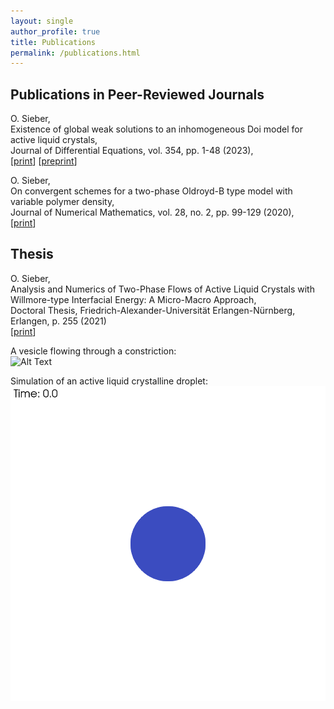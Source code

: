 ```yaml
---
layout: single
author_profile: true
title: Publications
permalink: /publications.html
---
```


## Publications in Peer-Reviewed Journals

O. Sieber,\
Existence of global weak solutions to an inhomogeneous Doi model for active liquid crystals,\
Journal of Differential Equations, vol. 354, pp. 1-48 (2023),\
[[print](https://www.sciencedirect.com/science/article/abs/pii/S0022039623000062)] [[preprint](https://arxiv.org/pdf/2006.16832)]

O. Sieber,\
On convergent schemes for a two-phase Oldroyd-B type model with variable polymer density,\
Journal of Numerical Mathematics, vol. 28, no. 2, pp. 99-129 (2020),\
[[print](https://www.degruyter.com/document/doi/10.1515/jnma-2019-0019/html)]

## Thesis

O. Sieber,\
Analysis and Numerics of Two-Phase Flows of Active Liquid Crystals with Willmore-type Interfacial Energy: A Micro-Macro Approach,\
Doctoral Thesis, Friedrich-Alexander-Universität Erlangen-Nürnberg, Erlangen, p. 255 (2021)\
[[print](https://www.google.com/url?sa=t&source=web&rct=j&opi=89978449&url=https://open.fau.de/items/9983537f-bbea-463e-852f-2370ed0c9b61&ved=2ahUKEwjLtq-6_O6GAxWIm_0HHYD6CCMQFnoECBMQAQ&usg=AOvVaw1_kxa0b96EayUFRca4v_ue)]

A vesicle flowing through a constriction:\
![Alt Text](/assets/images/channel.gif)

Simulation of an active liquid crystalline droplet:\
![Alt Text](/assets/images/rad_2_50.gif)
